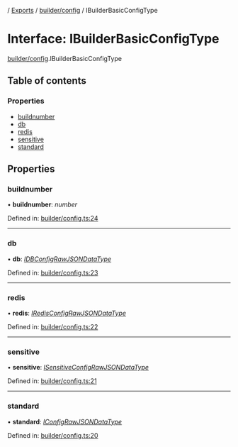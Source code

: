 [](../README.md) / [Exports](../modules.md) / [builder/config](../modules/builder_config.md) / IBuilderBasicConfigType

# Interface: IBuilderBasicConfigType

[builder/config](../modules/builder_config.md).IBuilderBasicConfigType

## Table of contents

### Properties

- [buildnumber](builder_config.ibuilderbasicconfigtype.md#buildnumber)
- [db](builder_config.ibuilderbasicconfigtype.md#db)
- [redis](builder_config.ibuilderbasicconfigtype.md#redis)
- [sensitive](builder_config.ibuilderbasicconfigtype.md#sensitive)
- [standard](builder_config.ibuilderbasicconfigtype.md#standard)

## Properties

### buildnumber

• **buildnumber**: *number*

Defined in: [builder/config.ts:24](https://github.com/onzag/itemize/blob/28218320/builder/config.ts#L24)

___

### db

• **db**: [*IDBConfigRawJSONDataType*](config.idbconfigrawjsondatatype.md)

Defined in: [builder/config.ts:23](https://github.com/onzag/itemize/blob/28218320/builder/config.ts#L23)

___

### redis

• **redis**: [*IRedisConfigRawJSONDataType*](config.iredisconfigrawjsondatatype.md)

Defined in: [builder/config.ts:22](https://github.com/onzag/itemize/blob/28218320/builder/config.ts#L22)

___

### sensitive

• **sensitive**: [*ISensitiveConfigRawJSONDataType*](config.isensitiveconfigrawjsondatatype.md)

Defined in: [builder/config.ts:21](https://github.com/onzag/itemize/blob/28218320/builder/config.ts#L21)

___

### standard

• **standard**: [*IConfigRawJSONDataType*](config.iconfigrawjsondatatype.md)

Defined in: [builder/config.ts:20](https://github.com/onzag/itemize/blob/28218320/builder/config.ts#L20)
